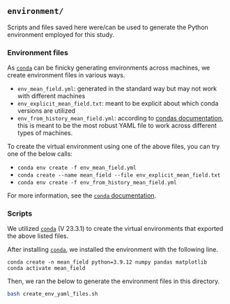 ## `environment/`

Scripts and files saved here were/can be used to generate the Python environment employed for this study.

### Environment files
As [`conda`](https://docs.conda.io/projects/conda/en/latest/index.html) can be finicky generating environments across machines, we create environment files in various ways.
- `env_mean_field.yml`: generated in the standard way but may not work with different machines
- `env_explicit_mean_field.txt`: meant to be explicit about which conda versions are utilized
- `env_from_history_mean_field.yml`: according to [condas documentation](https://docs.conda.io/projects/conda/en/latest/user-guide/tasks/manage-environments.html#exporting-an-environment-file-across-platforms), this is meant to be the most robust YAML file to work across different types of machines.

To create the virtual environment using one of the above files, you can try one of the below calls:
- `conda env create -f env_mean_field.yml`
- `conda create --name mean_field --file env_explicit_mean_field.txt`
- `conda env create -f env_from_history_mean_field.yml`

For more information, see the [`conda` documentation](https://docs.conda.io/projects/conda/en/latest/user-guide/tasks/manage-environments.html#creating-an-environment-from-an-environment-yml-file).


### Scripts
We utilized [`conda`](https://docs.conda.io/projects/conda/en/latest/index.html) (V 23.3.1) to create the virtual environments that exported the above listed files.

After installing [`conda`](https://docs.conda.io/projects/conda/en/latest/index.html), we installed the environment with the following line.
```shell
conda create -n mean_field python=3.9.12 numpy pandas matplotlib
conda activate mean_field
```

Then, we ran the below to generate the environment files in this directory.
```sh
bash create_env_yaml_files.sh
```

